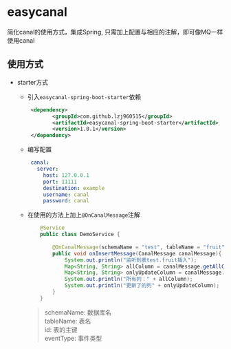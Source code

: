 # easycanal
简化canal的使用方式，集成Spring, 只需加上配置与相应的注解，即可像MQ一样使用canal

## 使用方式

- starter方式

  - 引入`easycanal-spring-boot-starter`依赖

    ```xml
     <dependency>
            <groupId>com.github.lzj960515</groupId>
            <artifactId>easycanal-spring-boot-starter</artifactId>
            <version>1.0.1</version>
     </dependency>
    ```
  - 编写配置
     ```yaml
      canal:
        server:
          host: 127.0.0.1
          port: 11111
          destination: example
          username: canal
          password: canal 
     ```
  - 在使用的方法上加上`@OnCanalMessage`注解
    ```java
        @Service
        public class DemoService {
        
            @OnCanalMessage(schemaName = "test", tableName = "fruit", id = "id", eventType = EventType.INSERT)
            public void onInsertMessage(CanalMessage canalMessage){
                System.out.println("监听到表test.fruit插入");
                Map<String, String> allColumn = canalMessage.getAllColumn();
                Map<String, String> onlyUpdateColumn = canalMessage.getOnlyUpdateColumn();
                System.out.println("所有列：" + allColumn);
                System.out.println("更新了的列" + onlyUpdateColumn);
            }
        }
    ```
    > schemaName: 数据库名                                                                                                                                                                                                                                                                                                                                                                                                                                                                                                                                                                                                                                                                                    
    tableName: 表名                                                                                                                                                                                                                                                                                                                                                                                                                                                                                                                                                                                                                                                                             
    id: 表的主键                                                                                                                                                                                                                                                                                                                                                                                                                                                                                                                                                                                                                                                                          
    eventType: 事件类型                                                                                                                                                                                                                                                                                                                                                                                                                                                                                                                                                                                                                                                                    